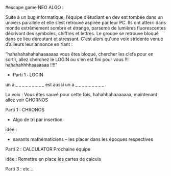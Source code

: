 #escape game NEO ALGO : 

Suite à un bug informatique, l’équipe d’étudiant en dev est tombée dans un univers parallèle et elle s’est retrouvé aspirée par leur PC. Ils ont atterri dans monde extrêmement sombre et étrange, parsemé de lumières fluorescentes décrivant des symboles, chiffres et lettres. Le groupe se retrouve bloqué dans ce lieu déroutant et stressant. C'est alors qu'une voix stridente venue d’ailleurs leur annonce en riant :

“hahahahahahahaaaaaaa vous êtes bloqué, chercher les clefs pour en sortir, allez cherchez le LOGIN ou s'en est fini pour vous !!! hahahahhhhaaaaaaa !!!!”

* Parti 1 : LOGIN

un a _ _ _ _ _ _ _ _ _ est  aussi un a _ _ _ _ _ _ _ _ _ .


La voix : Vous êtes sauvé pour cette fois, hahahhahaaaaaaa, maintenant allez voir CHORNOS

Parti 1 : CHRONOS
- Algo de tri par insertion

idée :
- savants mathématiciens – les placer dans les époques respectives

Parti 2 : CALCULATOR
Prochaine équipe

idée : 
Remettre en place les cartes de calculs

Parti 3 : 
etc...